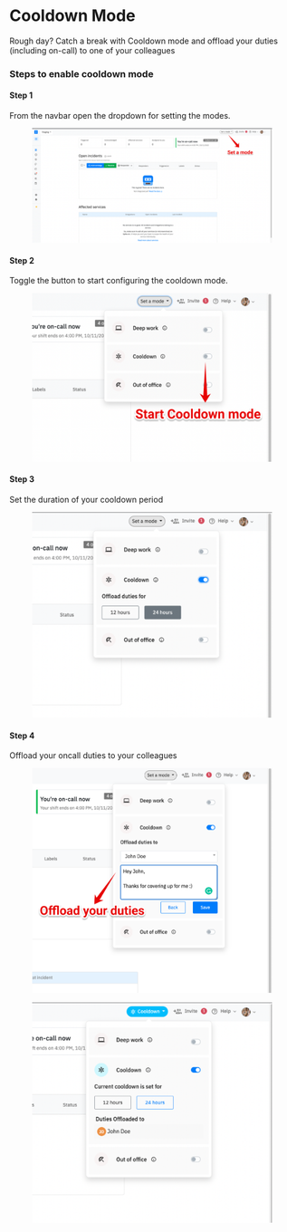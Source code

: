# Cooldown Mode

Rough day? Catch a break with Cooldown mode and offload your duties (including on-call) to one of your colleagues



### Steps to enable cooldown mode

#### Step 1

From the navbar open the dropdown for setting the modes.

<figure><img src="../.gitbook/assets/image (15).png" alt=""><figcaption></figcaption></figure>

#### Step 2

Toggle the button to start configuring the cooldown mode.

<figure><img src="../.gitbook/assets/image (4).png" alt=""><figcaption></figcaption></figure>

#### Step 3

Set the duration of your cooldown period

<figure><img src="../.gitbook/assets/image.png" alt=""><figcaption></figcaption></figure>

#### Step 4

Offload your oncall duties to your colleagues

<figure><img src="../.gitbook/assets/image (11).png" alt=""><figcaption></figcaption></figure>

<figure><img src="../.gitbook/assets/image (13).png" alt=""><figcaption></figcaption></figure>

